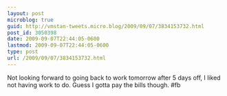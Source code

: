 ```yaml
---
layout: post
microblog: true
guid: http://vmstan-tweets.micro.blog/2009/09/07/3834153732.html
post_id: 3050398
date: 2009-09-07T22:44:05-0600
lastmod: 2009-09-07T22:44:05-0600
type: post
url: /2009/09/07/3834153732.html
---
```

Not looking forward to going back to work tomorrow after 5 days off, I liked not having work to do. Guess I gotta pay the bills though. #fb
